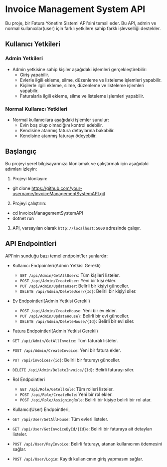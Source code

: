 # Invoice Management System API

Bu proje, bir Fatura Yönetim Sistemi API'sini temsil eder. Bu API, admin ve normal kullanıcılar(user) için farklı yetkilere sahip farklı işlevselliği destekler.

## Kullanıcı Yetkileri

### Admin Yetkileri
- Admin yetkisine sahip kişiler aşağıdaki işlemleri gerçekleştirebilir:
  - Giriş yapabilir.
  - Evlerle ilgili ekleme, silme, düzenleme ve listeleme işlemleri yapabilir.
  - Kişilerle ilgili ekleme, silme, düzenleme ve listeleme işlemleri yapabilir.
  - Faturalarla ilgili ekleme, silme ve listeleme işlemleri yapabilir.

### Normal Kullanıcı Yetkileri
- Normal kullanıcılara aşağıdaki işlemler sunulur:
  - Evin boş olup olmadığını kontrol edebilir.
  - Kendisine atanmış fatura detaylarına bakabilir.
  - Kendisine atanmış faturayı ödeyebilir.

## Başlangıç

Bu projeyi yerel bilgisayarınıza klonlamak ve çalıştırmak için aşağıdaki adımları izleyin:

1. Projeyi klonlayın:
- git clone https://github.com/your-username/InvoiceManagementSystemAPI.git
  
2. Projeyi çalıştırın:
- cd InvoiceManagementSystemAPI
- dotnet run
  
3. API, varsayılan olarak `http://localhost:5000` adresinde çalışır.
   
## API Endpointleri

API'nin sunduğu bazı temel endpoint'ler şunlardır:

- Kullanıcı Endpoinleri(Admin Yetkisi Gerekli)
  - `GET /api/Admin/GetAllUsers`: Tüm kişileri listeler.
  - `POST /api/Admin/CreateUser`: Yeni bir kişi ekler.
  - `PUT /api/Admin/UpdateUser`: Belirli bir kişiyi günceller.
  - `DELETE /api/Admin/DeleteUser/{Id}`: Belirli bir kişiyi siler.
    
- Ev Endpointleri(Admin Yetkisi Gerekli)
  - `POST /api/Admin/CreateHouse`: Yeni bir ev ekler.
  - `PUT /api/Admin/UpdateHouse}`: Belirli bir evi günceller.
  - `DELETE /api/Admin/DeleteHouse/{Id}`: Belirli bir evi siler.
   
- Fatura Endpointleri(Admin Yetkisi Gerekli)
- `GET /api/Admin/GetAllInvoice`: Tüm faturalı listeler.
- `POST /api/Admin/CreateInvoice`: Yeni bir fatura ekler.
- `PUT /api/invoices/{id}`: Belirli bir faturayı günceller.
- `DELETE /api/Admin/DeleteInvoice/{Id}`: Belirli faturayı siler.
  
- Rol Endpointleri
  - `GET /api/Role/GetAllRole`: Tüm rolleri listeler.
  - `POST /api/Role/CreateRole`: Yeni bir rol ekler.
  - `POST /api/Role/AssigningRole`: Belirli bir kişiye belirli bir rol atar.
    
- Kullanıcı(User) Endpointleri,
- `GET /api/User/GetAllHouse`: Tüm evleri listeler.
- `GET /api/User/GetInvoiceById/{Id}e`: Belirli bir faturaya ait detayları listeler.
- `POST /api/User/PayInvoice`: Belirli faturayı, atanan kullanıcının ödemesini sağlar.
- `POST /api/User/Login`: Kayıtlı kullanıcının giriş yapmasını sağlar.
